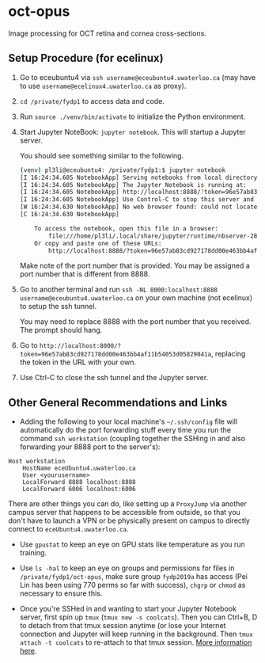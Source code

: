 # oct-opus
Image processing for OCT retina and cornea cross-sections.


## Setup Procedure (for ecelinux)

1. Go to eceubuntu4 via ```ssh username@eceubuntu4.uwaterloo.ca``` (may have to use ```username@ecelinux4.uwaterloo.ca``` as proxy).

2. ```cd /private/fydp1``` to access data and code.

3. Run ```source ./venv/bin/activate``` to initialize the Python environment.

4. Start Jupyter NoteBook: ```jupyter notebook```. This will startup a Jupyter server.

    You should see something similar to the following.
    ```bash
    (venv) pl3li@eceubuntu4: /private/fydp1:$ jupyter notebook
    [I 16:24:34.605 NotebookApp] Serving notebooks from local directory: /private/fydp1
    [I 16:24:34.605 NotebookApp] The Jupyter Notebook is running at:
    [I 16:24:34.605 NotebookApp] http://localhost:8888/?token=96e57ab83cd927178dd00e463bb4af11b54053d05829041a
    [I 16:24:34.605 NotebookApp] Use Control-C to stop this server and shut down all kernels (twice to skip confirmation).
    [W 16:24:34.630 NotebookApp] No web browser found: could not locate runnable browser.
    [C 16:24:34.630 NotebookApp]

        To access the notebook, open this file in a browser:
            file:///home/pl3li/.local/share/jupyter/runtime/nbserver-28660-open.html
        Or copy and paste one of these URLs:
            http://localhost:8888/?token=96e57ab83cd927178dd00e463bb4af11b54053d05829041a
    ```

    Make note of the port number that is provided. You may be assigned a port number that is different from 8888.

5. Go to another terminal and run ```ssh -NL 8000:localhost:8888 username@eceubuntu4.uwaterloo.ca``` on your own machine (not ecelinux) to setup the ssh tunnel.

    You may need to replace 8888 with the port number that you received. The prompt should hang.

6. Go to ```http://localhost:8000/?token=96e57ab83cd927178dd00e463bb4af11b54053d05829041a```, replacing the token in the URL with your own.

7. Use Ctrl-C to close the ssh tunnel and the Jupyter server.

## Other General Recommendations and Links

* Adding the following to your local machine's `~/.ssh/config` file will automatically do the port forwarding stuff every time you run the command `ssh workstation` (coupling together the SSHing in and also forwarding your 8888 port to the server's):
```
Host workstation
    HostName eceUbuntu4.uwaterloo.ca
    User <yourusername>
    LocalForward 8888 localhost:8888
    LocalForward 6006 localhost:6006
```
There are other things you can do, like setting up a `ProxyJump` via another campus server that happens to be accessible from outside, so that you don't have to launch a VPN or be physically present on campus to directly connect to `eceUbuntu4.uwaterloo.ca`.

* Use `gpustat` to keep an eye on GPU stats like temperature as you run training.

* Use `ls -hal` to keep an eye on groups and permissions for files in `/private/fydp1/oct-opus`, make sure group `fydp2019a` has access (Pei Lin has been using 770 perms so far with success), `chgrp` or `chmod` as necessary to ensure this.

* Once you're SSHed in and wanting to start your Jupyter Notebook server, first spin up `tmux` (`tmux new -s coolcats`). Then you can Ctrl+B, D to detach from that tmux session anytime (or lose your Internet connection and Jupyter will keep running in the background. Then `tmux attach -t coolcats` to re-attach to that tmux session. [More information here](https://towardsdatascience.com/jupyter-and-tensorboard-in-tmux-5e5d202a4fb6).

